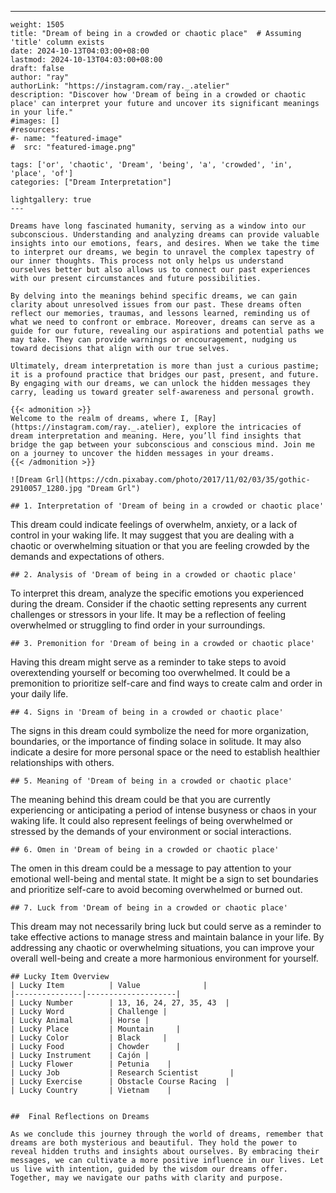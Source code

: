 ---
    weight: 1505
    title: "Dream of being in a crowded or chaotic place"  # Assuming 'title' column exists
    date: 2024-10-13T04:03:00+08:00
    lastmod: 2024-10-13T04:03:00+08:00
    draft: false
    author: "ray"
    authorLink: "https://instagram.com/ray._.atelier"
    description: "Discover how 'Dream of being in a crowded or chaotic place' can interpret your future and uncover its significant meanings in your life."
    #images: []
    #resources:
    #- name: "featured-image"
    #  src: "featured-image.png"
    
    tags: ['or', 'chaotic', 'Dream', 'being', 'a', 'crowded', 'in', 'place', 'of']
    categories: ["Dream Interpretation"]
    
    lightgallery: true
    ---
    
    Dreams have long fascinated humanity, serving as a window into our subconscious. Understanding and analyzing dreams can provide valuable insights into our emotions, fears, and desires. When we take the time to interpret our dreams, we begin to unravel the complex tapestry of our inner thoughts. This process not only helps us understand ourselves better but also allows us to connect our past experiences with our present circumstances and future possibilities.
    
    By delving into the meanings behind specific dreams, we can gain clarity about unresolved issues from our past. These dreams often reflect our memories, traumas, and lessons learned, reminding us of what we need to confront or embrace. Moreover, dreams can serve as a guide for our future, revealing our aspirations and potential paths we may take. They can provide warnings or encouragement, nudging us toward decisions that align with our true selves.
    
    Ultimately, dream interpretation is more than just a curious pastime; it is a profound practice that bridges our past, present, and future. By engaging with our dreams, we can unlock the hidden messages they carry, leading us toward greater self-awareness and personal growth.
    
    {{< admonition >}}
    Welcome to the realm of dreams, where I, [Ray](https://instagram.com/ray._.atelier), explore the intricacies of dream interpretation and meaning. Here, you’ll find insights that bridge the gap between your subconscious and conscious mind. Join me on a journey to uncover the hidden messages in your dreams.
    {{< /admonition >}}
    
    ![Dream Grl](https://cdn.pixabay.com/photo/2017/11/02/03/35/gothic-2910057_1280.jpg "Dream Grl")
    
    ## 1. Interpretation of 'Dream of being in a crowded or chaotic place'
    
This dream could indicate feelings of overwhelm, anxiety, or a lack of control in your waking life. It may suggest that you are dealing with a chaotic or overwhelming situation or that you are feeling crowded by the demands and expectations of others.
    
    ## 2. Analysis of 'Dream of being in a crowded or chaotic place'
    
To interpret this dream, analyze the specific emotions you experienced during the dream. Consider if the chaotic setting represents any current challenges or stressors in your life. It may be a reflection of feeling overwhelmed or struggling to find order in your surroundings.
    
    ## 3. Premonition for 'Dream of being in a crowded or chaotic place'
    
Having this dream might serve as a reminder to take steps to avoid overextending yourself or becoming too overwhelmed. It could be a premonition to prioritize self-care and find ways to create calm and order in your daily life.
    
    ## 4. Signs in 'Dream of being in a crowded or chaotic place'
    
The signs in this dream could symbolize the need for more organization, boundaries, or the importance of finding solace in solitude. It may also indicate a desire for more personal space or the need to establish healthier relationships with others.
    
    ## 5. Meaning of 'Dream of being in a crowded or chaotic place'
    
The meaning behind this dream could be that you are currently experiencing or anticipating a period of intense busyness or chaos in your waking life. It could also represent feelings of being overwhelmed or stressed by the demands of your environment or social interactions.
    
    ## 6. Omen in 'Dream of being in a crowded or chaotic place'
    
The omen in this dream could be a message to pay attention to your emotional well-being and mental state. It might be a sign to set boundaries and prioritize self-care to avoid becoming overwhelmed or burned out.
    
    ## 7. Luck from 'Dream of being in a crowded or chaotic place'
    
This dream may not necessarily bring luck but could serve as a reminder to take effective actions to manage stress and maintain balance in your life. By addressing any chaotic or overwhelming situations, you can improve your overall well-being and create a more harmonious environment for yourself.
    
    ## Lucky Item Overview
    | Lucky Item          | Value              |
    |---------------|--------------------|
    | Lucky Number        | 13, 16, 24, 27, 35, 43  |
    | Lucky Word          | Challenge |
    | Lucky Animal        | Horse |
    | Lucky Place         | Mountain     |
    | Lucky Color         | Black     |
    | Lucky Food          | Chowder      |
    | Lucky Instrument    | Cajón |
    | Lucky Flower        | Petunia    |
    | Lucky Job           | Research Scientist       |
    | Lucky Exercise      | Obstacle Course Racing  |
    | Lucky Country       | Vietnam    |
    
    
    ##  Final Reflections on Dreams
    
    As we conclude this journey through the world of dreams, remember that dreams are both mysterious and beautiful. They hold the power to reveal hidden truths and insights about ourselves. By embracing their messages, we can cultivate a more positive influence in our lives. Let us live with intention, guided by the wisdom our dreams offer. Together, may we navigate our paths with clarity and purpose.
    